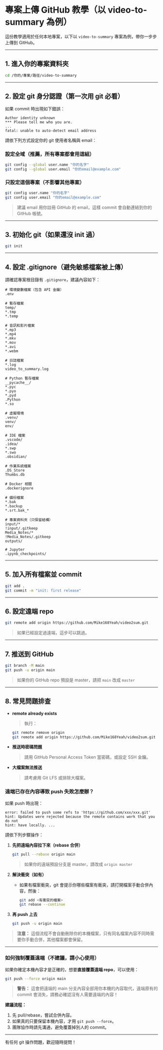 # 專案上傳 GitHub 教學（以 video-to-summary 為例）

這份教學適用於任何本地專案，以下以 `video-to-summary` 專案為例，帶你一步步上傳到 GitHub。

---

## 1. 進入你的專案資料夾

```bash
cd /你的/專案/路徑/video-to-summary
```

---

## 2. 設定 git 身分認證（第一次用 git 必看）

如果 commit 時出現如下錯誤：
```
Author identity unknown
*** Please tell me who you are.
...
fatal: unable to auto-detect email address
```
請依下列方式設定你的 git 使用者名稱與 email：

### 設定全域（推薦，所有專案都會用這組）
```bash
git config --global user.name "你的名字"
git config --global user.email "你的email@example.com"
```

### 只設定這個專案（不影響其他專案）
```bash
git config user.name "你的名字"
git config user.email "你的email@example.com"
```
> 建議 email 用你註冊 GitHub 的 email，這樣 commit 會自動連結到你的 GitHub 帳號。

---

## 3. 初始化 git（如果還沒 init 過）

```bash
git init
```

---

## 4. 設定 .gitignore（避免敏感檔案被上傳）

請確認專案根目錄有 `.gitignore`，建議內容如下：

```gitignore
# 環境變數檔案（包含 API 金鑰）
.env

# 暫存檔案
temp/
*.tmp
*.temp

# 音訊和影片檔案
*.mp3
*.mp4
*.mkv
*.mov
*.avi
*.webm

# 日誌檔案
*.log
video_to_summary.log

# Python 暫存檔案
__pycache__/
*.pyc
*.pyo
*.pyd
.Python
*.so

# 虛擬環境
.venv/
venv/
env/

# IDE 檔案
.vscode/
.idea/
*.swp
*.swo
.obsidian/

# 作業系統檔案
.DS_Store
Thumbs.db

# Docker 相關
.dockerignore

# 備份檔案
*.bak
*.backup 
*.srt.bak_*

# 專案資料夾（只保留結構）
input/*
!input/.gitkeep
Media_Notes/*
!Media_Notes/.gitkeep
outputs/

# Jupyter
.ipynb_checkpoints/
```

---

## 5. 加入所有檔案並 commit

```bash
git add .
git commit -m "init: first release"
```

---

## 6. 設定遠端 repo

```bash
git remote add origin https://github.com/Mike168Yeah/video2sum.git
```
> 如果已經設定過遠端，這步可以跳過。

---

## 7. 推送到 GitHub

```bash
git branch -M main
git push -u origin main
```
> 如果你的 GitHub repo 預設是 master，請把 `main` 改成 `master`

---

## 8. 常見問題排查

- **remote already exists**
  > 執行：
  ```bash
  git remote remove origin
  git remote add origin https://github.com/Mike168Yeah/video2sum.git
  ```
- **推送時密碼問題**
  > 請用 GitHub Personal Access Token 當密碼，或設定 SSH 金鑰。
- **大檔案無法推送**
  > 請考慮用 Git LFS 或排除大檔案。

### 遠端已存在內容導致 push 失敗怎麼辦？

如果 push 時出現：
```
error: failed to push some refs to 'https://github.com/xxx/xxx.git'
hint: Updates were rejected because the remote contains work that you do not
hint: have locally. ...
```
請依下列步驟操作：

1. **先把遠端內容拉下來（rebase 合併）**
   ```bash
   git pull --rebase origin main
   ```
   > 如果你的遠端預設分支是 master，請改成 `origin master`

2. **解決衝突（如有）**
   - 如果有檔案衝突，git 會提示你哪些檔案有衝突，請打開檔案手動合併內容，然後：
     ```bash
     git add <有衝突的檔案>
     git rebase --continue
     ```

3. **再 push 上去**
   ```bash
   git push -u origin main
   ```

> **注意：**
> 這個流程不會自動刪除你的本機檔案，只有同名檔案內容不同時需要你手動合併，其他檔案都會保留。

---

### 如何強制覆蓋遠端（不建議，請小心使用）

如果你確定本機內容才是正確的，想要**直接覆蓋遠端 repo**，可以使用：

```bash
git push --force origin main
```

> **警告：** 這會把遠端的 main 分支內容全部用你本機的內容取代，遠端原有的 commit 會消失，請務必確認沒有人需要遠端的內容！

**建議流程：**
1. 先 pull/rebase，嘗試合併內容。
2. 如果真的只要保留本機內容，才用 `git push --force`。
3. 團隊協作時請先溝通，避免覆蓋掉別人的 commit。

---

有任何 git 操作問題，歡迎隨時提問！ 